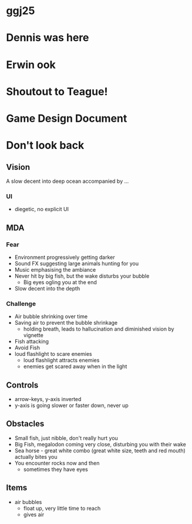 # ggj25
# Dennis was here
# Erwin ook
# Shoutout to Teague!

# Game Design Document

# Don't look back

## Vision
A slow decent into deep ocean accompanied by ...

### UI
- diegetic, no explicit UI

## MDA
### Fear
- Environment progressively getting darker
- Sound FX suggesting large animals hunting for you
- Music emphasising the ambiance
- Never hit by big fish, but the wake disturbs your bubble
	- Big eyes ogling you at the end
- Slow decent into the depth

### Challenge
- Air bubble shrinking over time
- Saving air to prevent the bubble shrinkage
	- holding breath, leads to hallucination and diminished vision by vignette
- Fish attacking
- Avoid Fish
- loud flashlight to scare enemies
	- loud flashlight attracts enemies
	- enemies get scared away when in the light

## Controls
- arrow-keys, y-axis inverted
- y-axis is going slower or faster down, never up

## Obstacles
- Small fish, just nibble, don't really hurt you
- Big Fish, megalodon coming very close, disturbing you with their wake
- Sea horse - great white combo (great white size, teeth and red mouth) actually bites you
- You encounter rocks now and then
	- sometimes they have eyes

## Items
- air bubbles
	- float up, very little time to reach
	- gives air
